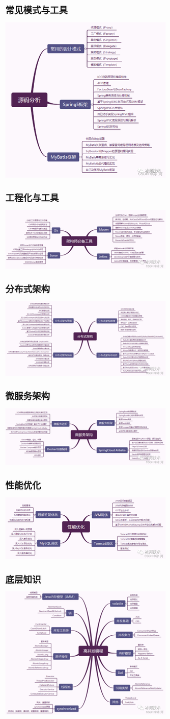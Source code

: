 # 常见模式与工具

![](../../assets/img/a/A_100.png)

# 工程化与工具

![](../../assets/img/a/A_101.png)


# 分布式架构

![](../../assets/img/a/A_102.png)


# 微服务架构

![](../../assets/img/a/A_103.png)


# 性能优化

![](../../assets/img/a/A_104.png)


# 底层知识

![](../../assets/img/a/A_105.png)
